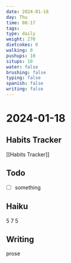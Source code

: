 ```yaml
---
date: 2024-01-18
day: Thu
time: 08:17
tags: 
type: daily
weight: 270
dietcokes: 0
walking: 0
pushups: 10
situps: 10
water: false
brushing: false
typing: false
spanish: false
writing: false
---
```

# 2024-01-18

## Habits Tracker
[[Habits Tracker]]

## Todo
- [ ] something 
## Haiku
5
7
5
## Writing
prose